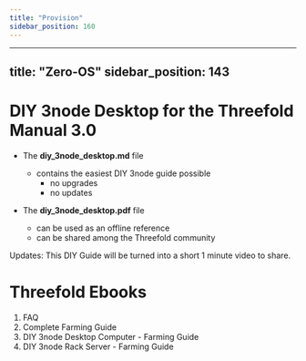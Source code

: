 ```yaml
---
title: "Provision"
sidebar_position: 160
---
```


---
title: "Zero-OS"
sidebar_position: 143
---

# DIY 3node Desktop for the Threefold Manual 3.0
* The **diy_3node_desktop.md** file 
  * contains the easiest DIY 3node guide possible
    * no upgrades
    * no updates

* The **diy_3node_desktop.pdf** file
  * can be used as an offline reference
  * can be shared among the Threefold community

Updates: This DIY Guide will be turned into a short 1 minute video to share.


# Threefold Ebooks

1. FAQ
2. Complete Farming Guide
3. DIY 3node Desktop Computer - Farming Guide
4. DIY 3node Rack Server - Farming Guide